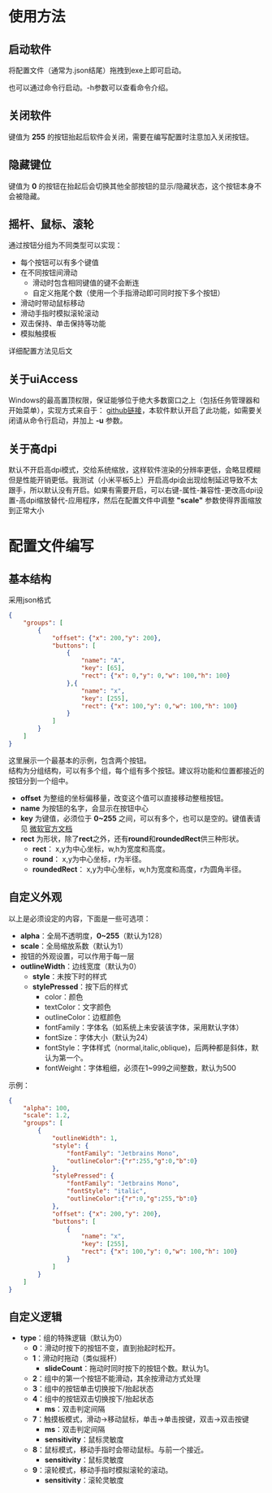 # 使用方法
## 启动软件
将配置文件（通常为.json结尾）拖拽到exe上即可启动。

也可以通过命令行启动。-h参数可以查看命令介绍。
## 关闭软件
键值为 **255** 的按钮抬起后软件会关闭，需要在编写配置时注意加入关闭按钮。
## 隐藏键位
键值为 **0** 的按钮在抬起后会切换其他全部按钮的显示/隐藏状态，这个按钮本身不会被隐藏。
## 摇杆、鼠标、滚轮
通过按钮分组为不同类型可以实现：
- 每个按钮可以有多个键值
- 在不同按钮间滑动
  - 滑动时包含相同键值的键不会断连
  - 自定义拖尾个数（使用一个手指滑动即可同时按下多个按钮）
- 滑动时带动鼠标移动
- 滑动手指时模拟滚轮滚动
- 双击保持、单击保持等功能
- 模拟触摸板

详细配置方法见后文
## 关于uiAccess
Windows的最高置顶权限，保证能够位于绝大多数窗口之上（包括任务管理器和开始菜单），实现方式来自于：
[github链接](https://github.com/killtimer0/uiaccess)，本软件默认开启了此功能，如需要关闭请从命令行启动，并加上 **-u** 参数。
## 关于高dpi
默认不开启高dpi模式，交给系统缩放，这样软件渲染的分辨率更低，会略显模糊但是性能开销更低。我测试（小米平板5上）开启高dpi会出现绘制延迟导致不太跟手，所以默认没有开启。如果有需要开启，可以右键-属性-兼容性-更改高dpi设置-高dpi缩放替代-应用程序，然后在配置文件中调整 **"scale"** 参数使得界面缩放到正常大小
# 配置文件编写
## 基本结构
采用json格式
```json
{
    "groups": [
        {
            "offset": {"x": 200,"y": 200},
            "buttons": [
                {
                    "name": "A",
                    "key": [65],
                    "rect": {"x": 0,"y": 0,"w": 100,"h": 100}
                },{
                    "name": "x",
                    "key": [255],
                    "rect": {"x": 100,"y": 0,"w": 100,"h": 100}
                }
            ]
        }
    ]
}
```
这里展示一个最基本的示例，包含两个按钮。  
结构为分组结构，可以有多个组，每个组有多个按钮。建议将功能和位置都接近的按钮分到一个组中。   
- **offset** 为整组的坐标偏移量，改变这个值可以直接移动整租按钮。   
- **name** 为按钮的名字，会显示在按钮中心
- **key** 为键值，必须位于 **0~255** 之间，可以有多个，也可以是空的。键值表请见
[微软官方文档](https://learn.microsoft.com/zh-cn/windows/win32/inputdev/virtual-key-codes)
- **rect** 为形状，除了**rect**之外，还有**round**和**roundedRect**供三种形状。
  - **rect**： x,y为中心坐标，w,h为宽度和高度。
  - **round**： x,y为中心坐标，r为半径。
  - **roundedRect**： x,y为中心坐标，w,h为宽度和高度，r为圆角半径。

## 自定义外观
以上是必须设定的内容，下面是一些可选项：
- **alpha**：全局不透明度，**0~255**（默认为128）
- **scale**：全局缩放系数（默认为1）
- 按钮的外观设置，可以作用于每一层
- **outlineWidth**：边线宽度（默认为0）
  - **style**：未按下时的样式
  - **stylePressed**：按下后的样式
    - color：颜色
    - textColor：文字颜色
    - outlineColor：边框颜色
    - fontFamily：字体名（如系统上未安装该字体，采用默认字体）
    - fontSize：字体大小（默认为24）
    - fontStyle：字体样式（normal,italic,oblique)，后两种都是斜体，默认为第一个。
    - fontWeight：字体粗细，必须在1~999之间整数，默认为500

示例：
```json
{
    "alpha": 100,
    "scale": 1.2,
    "groups": [
        {
            "outlineWidth": 1,
            "style": {
                "fontFamily": "Jetbrains Mono",
                "outlineColor":{"r":255,"g":0,"b":0}
            },
            "stylePressed": {
                "fontFamily": "Jetbrains Mono",
                "fontStyle": "italic",
                "outlineColor":{"r":0,"g":255,"b":0}
            },
            "offset": {"x": 200,"y": 200},
            "buttons": [
                {
                    "name": "x",
                    "key": [255],
                    "rect": {"x": 100,"y": 0,"w": 100,"h": 100}
                }
            ]
        }
    ]
}
```

## 自定义逻辑
- **type**：组的特殊逻辑（默认为0）
  - **0**：滑动时按下的按钮不变，直到抬起时松开。 
  - **1**：滑动时拖动（类似摇杆）
    - **slideCount**：拖动时同时按下的按钮个数。默认为1。
  - **2**：组中的第一个按钮不能滑动，其余按滑动方式处理
  - **3**：组中的按钮单击切换按下/抬起状态
  - **4**：组中的按钮双击切换按下/抬起状态
    - **ms**：双击判定间隔
  - **7**：触摸板模式，滑动->移动鼠标，单击->单击按键，双击->双击按键
    - **ms**：双击判定间隔
    - **sensitivity**：鼠标灵敏度
  - **8**：鼠标模式，移动手指时会带动鼠标。与前一个接近。
    - **sensitivity**：鼠标灵敏度
  - **9**：滚轮模式，移动手指时模拟滚轮的滚动。
    - **sensitivity**：滚轮灵敏度
  